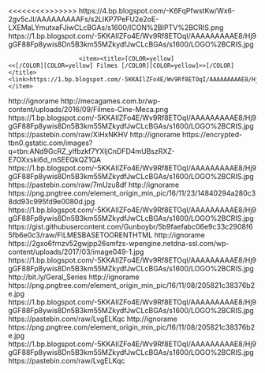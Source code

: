 <?xml version="1.0" encoding="UTF-8" standalone="yes"?>
 
 
<channel>
    <name>          <<<<<<<<<FILMES>>>>>>>></name>
    <thumbnail>https://4.bp.blogspot.com/-K6FqPfwstKw/Wx6-2gv5cJI/AAAAAAAAAFs/s2LIKP7PeFU2e2oE-LXEMaLYmutxaFJiwCLcBGAs/s1600/ICON%2BIPTV%2BCRIS.png</thumbnail>
    <fanart>https://1.bp.blogspot.com/-5KKAIlZFo4E/Wv9Rf8ETOqI/AAAAAAAAAE8/Hj9gGF88Fp8ywis8Dn5B3km55MZkydfJwCLcBGAs/s1600/LOGO%2BCRIS.jpg</fanart>
        <items>
 
 
 
 
 
               
                        <item><title>[COLOR=yellow]                                      <<[/COLOR][COLOR=yellow] Filmes [/COLOR][COLOR=yellow]>>[/COLOR]</title>   <link>https://1.bp.blogspot.com/-5KKAIlZFo4E/Wv9Rf8ETOqI/AAAAAAAAAE8/Hj9gGF88Fp8ywis8Dn5B3km55MZkydfJwCLcBGAs/s1600/LOGO%2BCRIS.jpg</link></item>
                   
 
<item>
<title>[COLOR lightblue][B]* Filmes por Categoria[/B][/COLOR]</title>
<link>http://ignorame</link>
<thumbnail>http://mecagames.com.br/wp-content/uploads/2016/09/Filmes-Cine-Meca.png</thumbnail>
<fanart>https://1.bp.blogspot.com/-5KKAIlZFo4E/Wv9Rf8ETOqI/AAAAAAAAAE8/Hj9gGF88Fp8ywis8Dn5B3km55MZkydfJwCLcBGAs/s1600/LOGO%2BCRIS.jpg</fanart>
<externallink>https://pastebin.com/raw/XiHxNKHV</externallink>
</item>
 
<item>
<title>[COLOR lightblue][B]* Filmes por Categoria Dois[/B][/COLOR]</title>
<link>http://ignorame</link>
<thumbnail>https://encrypted-tbn0.gstatic.com/images?q=tbn:ANd9GcRZ_ylfbzkf7YXljCnDFD4mUBszRXZ-E7OXxski6d_mSEEQkQZ1QA</thumbnail>
<fanart>https://1.bp.blogspot.com/-5KKAIlZFo4E/Wv9Rf8ETOqI/AAAAAAAAAE8/Hj9gGF88Fp8ywis8Dn5B3km55MZkydfJwCLcBGAs/s1600/LOGO%2BCRIS.jpg</fanart>
<externallink>https://pastebin.com/raw/7mUzu8df</externallink>
</item>
 
<item>
<title>[COLOR lightblue][B]* Filmes HD[/B][/COLOR]</title>
<link>http://ignorame</link>
<thumbnail>https://png.pngtree.com/element_origin_min_pic/16/11/23/14840294a280c38dd93c995fd9e0080d.jpg</thumbnail>
<fanart>https://1.bp.blogspot.com/-5KKAIlZFo4E/Wv9Rf8ETOqI/AAAAAAAAAE8/Hj9gGF88Fp8ywis8Dn5B3km55MZkydfJwCLcBGAs/s1600/LOGO%2BCRIS.jpg</fanart>
<externallink>https://gist.githubusercontent.com/Gunboybr/5b9faefabc06e9c33c2908f65fb6e0c3/raw/FILMESBASETOORENTHTML</externallink>
</item>
 
<item>
<title>[COLOR lightblue][B]* Filmes do IGOR[/B][/COLOR]</title>
<link>http://ignorame</link>
<thumbnail>https://2gxo6frnzv52gwjpp26smfzs-wpengine.netdna-ssl.com/wp-content/uploads/2017/03/image049-1.jpg</thumbnail>
<fanart>https://1.bp.blogspot.com/-5KKAIlZFo4E/Wv9Rf8ETOqI/AAAAAAAAAE8/Hj9gGF88Fp8ywis8Dn5B3km55MZkydfJwCLcBGAs/s1600/LOGO%2BCRIS.jpg</fanart>
<externallink>http://bit.ly/Geral_Series</externallink>
</item>
 
<item>
<title>[COLOR lightblue][B]* Filmes do YOU TUBE[/B][/COLOR]</title>
<link>http://ignorame</link>
<thumbnail>https://png.pngtree.com/element_origin_min_pic/16/11/08/205821c38376b2e.jpg</thumbnail>
<fanart>https://1.bp.blogspot.com/-5KKAIlZFo4E/Wv9Rf8ETOqI/AAAAAAAAAE8/Hj9gGF88Fp8ywis8Dn5B3km55MZkydfJwCLcBGAs/s1600/LOGO%2BCRIS.jpg</fanart>
<externallink>https://pastebin.com/raw/LvgELKqc</externallink>
</item>

<item>
<title>[COLOR lightblue][B]* CRIS EL PURETE[/B][/COLOR]</title>
<link>http://ignorame</link>
<thumbnail>https://png.pngtree.com/element_origin_min_pic/16/11/08/205821c38376b2e.jpg</thumbnail>
<fanart>https://1.bp.blogspot.com/-5KKAIlZFo4E/Wv9Rf8ETOqI/AAAAAAAAAE8/Hj9gGF88Fp8ywis8Dn5B3km55MZkydfJwCLcBGAs/s1600/LOGO%2BCRIS.jpg</fanart>
<externallink>https://pastebin.com/raw/LvgELKqc</externallink>
</item>
